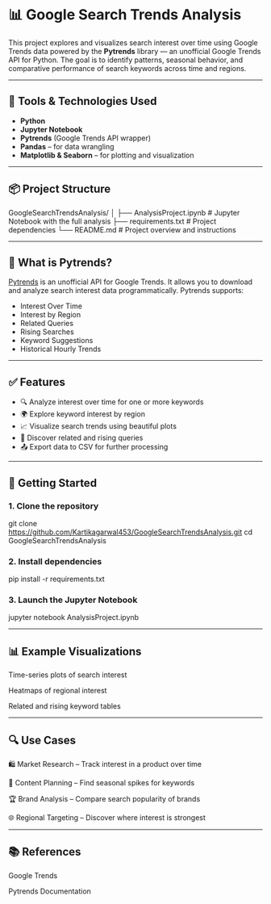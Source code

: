 # 📊 Google Search Trends Analysis

This project explores and visualizes search interest over time using Google Trends data powered by the **Pytrends** library — an unofficial Google Trends API for Python. The goal is to identify patterns, seasonal behavior, and comparative performance of search keywords across time and regions.

---

## 🔧 Tools & Technologies Used

- **Python**
- **Jupyter Notebook**
- **Pytrends** (Google Trends API wrapper)
- **Pandas** – for data wrangling
- **Matplotlib & Seaborn** – for plotting and visualization

---

## 📦 Project Structure

GoogleSearchTrendsAnalysis/
│
├── AnalysisProject.ipynb # Jupyter Notebook with the full analysis
├── requirements.txt # Project dependencies
└── README.md # Project overview and instructions


---

## 🧠 What is Pytrends?

[Pytrends](https://github.com/GeneralMills/pytrends) is an unofficial API for Google Trends. It allows you to download and analyze search interest data programmatically. Pytrends supports:

- Interest Over Time
- Interest by Region
- Related Queries
- Rising Searches
- Keyword Suggestions
- Historical Hourly Trends

---

## ✅ Features

- 🔍 Analyze interest over time for one or more keywords
- 🌍 Explore keyword interest by region
- 📈 Visualize search trends using beautiful plots
- 📌 Discover related and rising queries
- 📤 Export data to CSV for further processing

---

## 🚀 Getting Started

### 1. Clone the repository

git clone https://github.com/Kartikagarwal453/GoogleSearchTrendsAnalysis.git
cd GoogleSearchTrendsAnalysis

### 2. Install dependencies

pip install -r requirements.txt

### 3. Launch the Jupyter Notebook

jupyter notebook AnalysisProject.ipynb

---

## 📊 Example Visualizations
Time-series plots of search interest

Heatmaps of regional interest

Related and rising keyword tables

---

## 🔍 Use Cases
🛍️ Market Research – Track interest in a product over time

📰 Content Planning – Find seasonal spikes for keywords

🏆 Brand Analysis – Compare search popularity of brands

🌐 Regional Targeting – Discover where interest is strongest

---

## 📚 References

Google Trends

Pytrends Documentation

